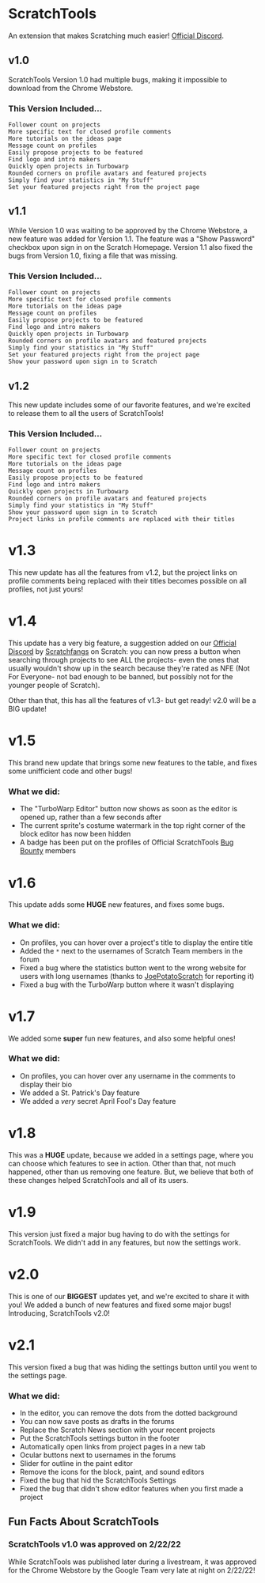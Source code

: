 # ScratchTools
An extension that makes Scratching much easier! [Official Discord](https://discord.gg/5AkUsCbEsy).

## v1.0
ScratchTools Version 1.0 had multiple bugs, making it impossible to download from the Chrome Webstore.

### This Version Included...
```
Follower count on projects
More specific text for closed profile comments
More tutorials on the ideas page
Message count on profiles
Easily propose projects to be featured
Find logo and intro makers
Quickly open projects in Turbowarp
Rounded corners on profile avatars and featured projects
Simply find your statistics in "My Stuff"
Set your featured projects right from the project page
```


## v1.1
While Version 1.0 was waiting to be approved by the Chrome Webstore, a new feature was added for Version 1.1. The feature was a "Show Password" checkbox upon sign in on the Scratch Homepage. Version 1.1 also fixed the bugs from Version 1.0, fixing a file that was missing.

### This Version Included...
```
Follower count on projects
More specific text for closed profile comments
More tutorials on the ideas page
Message count on profiles
Easily propose projects to be featured
Find logo and intro makers
Quickly open projects in Turbowarp
Rounded corners on profile avatars and featured projects
Simply find your statistics in "My Stuff"
Set your featured projects right from the project page
Show your password upon sign in to Scratch
```

## v1.2
This new update includes some of our favorite features, and we're excited to release them to all the users of ScratchTools!

### This Version Included...
```
Follower count on projects
More specific text for closed profile comments
More tutorials on the ideas page
Message count on profiles
Easily propose projects to be featured
Find logo and intro makers
Quickly open projects in Turbowarp
Rounded corners on profile avatars and featured projects
Simply find your statistics in "My Stuff"
Show your password upon sign in to Scratch
Project links in profile comments are replaced with their titles
```

# v1.3
This new update has all the features from v1.2, but the project links on profile comments being replaced with their titles becomes possible on all profiles, not just yours!

# v1.4
This update has a very big feature, a suggestion added on our [Official Discord](https://discord.gg/5AkUsCbEsy) by [Scratchfangs](https://scratch.mit.edu/users/Scratchfangs/) on Scratch: you can now press a button when searching through projects to see ALL the projects- even the ones that usually wouldn't show up in the search because they're rated as NFE (Not For Everyone- not bad enough to be banned, but possibly not for the younger people of Scratch).

Other than that, this has all the features of v1.3- but get ready! v2.0 will be a BIG update!

# v1.5
This brand new update that brings some new features to the table, and fixes some unifficient code and other bugs!

### What we did:
- The "TurboWarp Editor" button now shows as soon as the editor is opened up, rather than a few seconds after
- The current sprite's costume watermark in the top right corner of the block editor has now been hidden
- A badge has been put on the profiles of Official ScratchTools [Bug Bounty](https://discord.gg/5AkUsCbEsy) members

# v1.6
This update adds some **HUGE** new features, and fixes some bugs.

### What we did:
- On profiles, you can hover over a project's title to display the entire title
- Added the `*` next to the usernames of Scratch Team members in the forum
- Fixed a bug where the statistics button went to the wrong website for users with long usernames (thanks to [JoePotatoScratch](https://scratch.mit.edu/users/JoePotatoScratch/) for reporting it)
- Fixed a bug with the TurboWarp button where it wasn't displaying

# v1.7
We added some **super** fun new features, and also some helpful ones!

### What we did:
- On profiles, you can hover over any username in the comments to display their bio
- We added a St. Patrick's Day feature
- We added a *very* secret April Fool's Day feature

# v1.8
This was a **HUGE** update, because we added in a settings page, where you can choose which features to see in action. Other than that, not much happened, other than us removing one feature. But, we believe that both of these changes helped ScratchTools and all of its users.

# v1.9
This version just fixed a major bug having to do with the settings for ScratchTools. We didn't add in any features, but now the settings work.

# v2.0
This is one of our **BIGGEST** updates yet, and we're excited to share it with you! We added a bunch of new features and fixed some major bugs! Introducing, ScratchTools v2.0!

# v2.1
This version fixed a bug that was hiding the settings button until you went to the settings page.

### What we did:
- In the editor, you can remove the dots from the dotted background
- You can now save posts as drafts in the forums
- Replace the Scratch News section with your recent projects
- Put the ScratchTools settings button in the footer
- Automatically open links from project pages in a new tab
- Ocular buttons next to usernames in the forums
- Slider for outline in the paint editor
- Remove the icons for the block, paint, and sound editors
- Fixed the bug that hid the ScratchTools Settings
- Fixed the bug that didn't show editor features when you first made a project

## Fun Facts About ScratchTools
### ScratchTools v1.0 was approved on 2/22/22
While ScratchTools was published later during a livestream, it was approved for the Chrome Webstore by the Google Team very late at night on 2/22/22!
